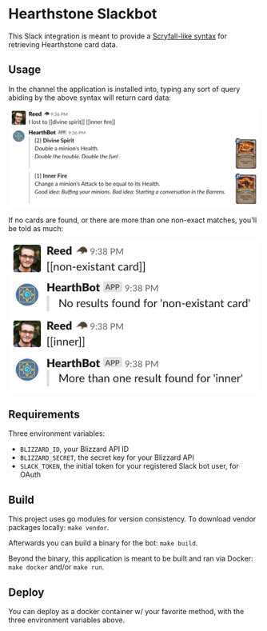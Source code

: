 # Hearthstone Slackbot

This Slack integration is meant to provide a [Scryfall-like syntax](https://scryfall.com/docs/syntax) for retrieving Hearthstone card data.

## Usage

In the channel the application is installed into, typing any sort of query abiding by the above syntax will return card data:

![](sample-response.png)

If no cards are found, or there are more than one non-exact matches, you'll be told as much:

![](sample-error.png)

## Requirements

Three environment variables:
- `BLIZZARD_ID`, your Blizzard API ID
- `BLIZZARD_SECRET`, the secret key for your Blizzard API
- `SLACK_TOKEN`, the initial token for your registered Slack bot user, for OAuth

## Build

This project uses go modules for version consistency. 
To download vendor packages locally: `make vendor`.

Afterwards you can build a binary for the bot: `make build`.

Beyond the binary, this application is meant to be built and ran via Docker: `make docker` and/or `make run`.

## Deploy

You can deploy as a docker container w/ your favorite method, with the three environment variables above.
